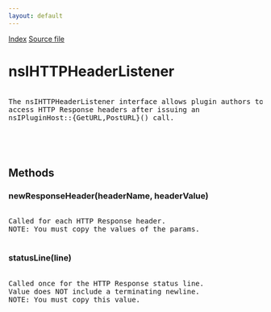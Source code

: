 ```yaml
---
layout: default
---
```

<div id='links'><a href="../index.html">Index</a>
<a href="http://dxr.mozilla.org/mozilla-central/source/dom/plugins/base/nsIHTTPHeaderListener.idl">Source file</a>
</div>

# nsIHTTPHeaderListener #
<pre>  
The nsIHTTPHeaderListener interface allows plugin authors to  
access HTTP Response headers after issuing an  
nsIPluginHost::{GetURL,PostURL}() call. <P>  
  
</pre>
## Methods ##

### newResponseHeader(headerName, headerValue) ###
<pre>  
Called for each HTTP Response header.  
NOTE: You must copy the values of the params.    
  
</pre>
### statusLine(line) ###
<pre>  
Called once for the HTTP Response status line.  
Value does NOT include a terminating newline.  
NOTE: You must copy this value.  
  
</pre>